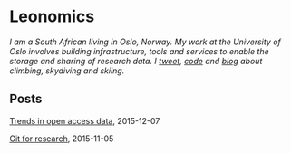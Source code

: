 
# Leonomics

_I am a South African living in Oslo, Norway. My work at the University of Oslo involves building infrastructure, tools and services to enable the storage and sharing of research data. I [tweet](https://twitter.com/lcdutoit), [code](https://github.com/leondutoit) and [blog](http://our-energie.blogspot.no/) about climbing, skydiving and skiing._

## Posts

[Trends in open access data](http://leonomics.com/trends-in-open-data.html), 2015-12-07 

[Git for research](http://leonomics.com/git-for-research.html), 2015-11-05
